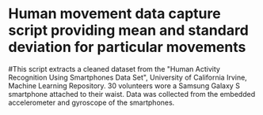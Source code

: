 # Human movement data capture script providing mean and standard deviation for particular movements
#This script extracts a cleaned dataset from the "Human Activity Recognition Using Smartphones Data Set", University of California Irvine, Machine Learning Repository. 30 volunteers wore a Samsung Galaxy S smartphone attached to their waist. Data was collected from the embedded accelerometer and gyroscope of the smartphones.
